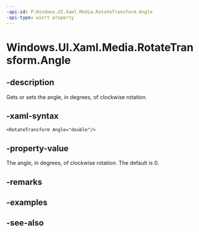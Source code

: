 ```yaml
---
-api-id: P:Windows.UI.Xaml.Media.RotateTransform.Angle
-api-type: winrt property
---
```


<!-- Property syntax
public double Angle { get;  set; }
-->

# Windows.UI.Xaml.Media.RotateTransform.Angle

## -description
Gets or sets the angle, in degrees, of clockwise rotation.



## -xaml-syntax
```xaml
<RotateTransform Angle="double"/>
```


## -property-value
The angle, in degrees, of clockwise rotation. The default is 0.

## -remarks

## -examples

## -see-also
